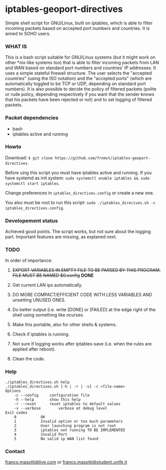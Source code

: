 # iptables-geoport-directives

Simple shell script for GNU/Linux, built on iptables, which is able to filter 
incoming packets based on accepted port numbers and countries. It is aimed to 
SOHO users.

### WHAT IS

This is a bash script suitable for GNU/Linux systems (but it might work on 
other *nix-like systems too) that is able to filter incoming packets from LAN 
and WAN based on standard port numbers and countries' IP addresses. It uses a 
simple stateful firewall structure. The user selects the "accepted countries" 
(using the ISO notation) and the "accepted ports" (which are automatically 
toggled to be TCP or UDP, depending on standard port numbers). It is also 
possible to decide the policy of filtered packets (polite or rude policy, 
depending respectively if you want that the sender knows that his packets have 
been rejected or not) and to set logging of filtered packets.

### Packet dependencies

- bash
- iptables active and running

### Howto

Download: `$ git clone https://github.com/frnmst/iptables-geoport-directives`.

Before uing this script you must have iptables active and running.
If you have systemd as init system: `sudo systemctl enable iptables && sudo systemctl start iptables`.

Change preferences in `iptables_directives.config` or create a new one.

You also must be root to run this script: `sudo ./iptables_direcives.sh -c iptables_directives.config`.

### Developement status

Achieved good points. The script works, but not sure about the logging part. 
Important features are missing, as explaned next.

### TODO

In order of importance:

1. ~~EXPORT VARIABLES IN EMPTY FILE TO BE PARSED BY THIS PROGRAM. FILE MUST BE 
   NAMED $0.config~~ **DONE**

2. Get current LAN ips automatically.

3. DO MORE COMPACT/EFFICIENT CODE WITH LESS VARIABLES AND unsetting UNUSED ONES.

4. Do better output (i.e. write [DONE] or [FAILED] at the edge right of the 
   shell using something like ncurses.

5. Make this portable, also for other shells & systems.

6. Check if iptables is running.

7. Not sure if logging works after iptables-save (i.e. when the rules 
   are applied after reboot).

8. Clean the code.

### Help

```
./iptables_directives.sh help
./iptables_directives.sh [-h | -r | -v] -c <file-name>
Options
	-c --config		configuration file
	-h --help		show this help
	-r --reset		reset iptables to default values
	-v --verbose		verbose at debug level
Exit codes
	0			OK
	1			Invalid option or too much parameters
	2			User launching program is not root
	3			iptables not running TO BE IMPLEMENTED
	4			Invalid Port
	5			No valid ip WAN list found
```

### Contact

franco.masotti@live.com or franco.masotti@student.unife.it
